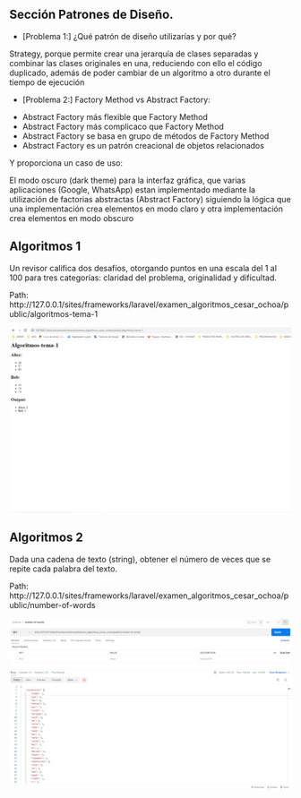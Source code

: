 ## Sección Patrones de Diseño.

- [Problema 1:] ¿Qué patrón de diseño utilizarías y por qué?

Strategy, porque permite crear una jerarquía de clases separadas y combinar las clases originales en una, reduciendo con ello el código duplicado, además de poder cambiar de un algoritmo a otro durante el tiempo de ejecución

- [Problema 2:] Factory Method vs Abstract Factory:

* Abstract Factory más flexible que Factory Method
* Abstract Factory más complicaco que Factory Method
* Abstract Factory se basa en grupo de métodos de Factory Method
* Abstract Factory es un patrón creacional de objetos relacionados

Y proporciona un caso de uso: 

El modo oscuro (dark theme) para la interfaz gráfica, que varias aplicaciones (Google, WhatsApp) estan implementado mediante la utilización de factorias abstractas (Abstract Factory) siguiendo la lógica que una implementación crea elementos en modo claro y otra implementación crea elementos en modo obscuro

## Algoritmos 1

<p>Un revisor califica dos desafíos, otorgando puntos en una escala del 1 al 100 para tres categorías: claridad del problema, originalidad y dificultad.</p>
<p>Path: http://127.0.0.1/sites/frameworks/laravel/examen_algoritmos_cesar_ochoa/public/algoritmos-tema-1</p>
<p><img src="public/img/tema1.png" alt="Algoritmos 1" /></p>

## Algoritmos 2

<p>Dada una cadena de texto (string), obtener el número de veces que se repite cada palabra del texto.</p>
<p>Path: http://127.0.0.1/sites/frameworks/laravel/examen_algoritmos_cesar_ochoa/public/number-of-words</p>
<p><img src="public/img/tema2.png" alt="Algoritmos 2" /></p>
